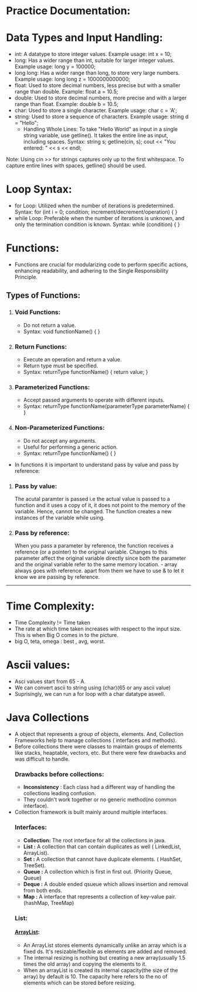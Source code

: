 # Practice Documentation:

# Data Types and Input Handling:
- int: A datatype to store integer values. Example usage: int x = 10;
- long: Has a wider range than int, suitable for larger integer values. Example usage: long y = 100000;
- long long: Has a wider range than long, to store very large numbers. Example usage: long long z = 1000000000000;
- float: Used to store decimal numbers, less precise but with a smaller range than double. Example: float a = 10.5;
- double: Used to store decimal numbers, more precise and with a larger range than float. Example: double b = 10.5;
- char: Used to store a single character. Example usage: char c = 'A';
- string: Used to store a sequence of characters. Example usage: string d = "Hello";
  - Handling Whole Lines: To take "Hello World" as input in a single string variable, use getline(). It takes the entire line as input, including spaces.
    Syntax: string s; getline(cin, s); cout << "You entered: " << s << endl;

Note: Using cin >> for strings captures only up to the first whitespace. To capture entire lines with spaces, getline() should be used.

# Loop Syntax:
- for Loop: Utilized when the number of iterations is predetermined.
  Syntax: for (int i = 0; condition; increment/decrement/operation) { }
- while Loop: Preferable when the number of iterations is unknown, and only the termination condition is known.
  Syntax: while (condition) { }

# Functions:
- Functions are crucial for modularizing code to perform specific actions, enhancing readability, and adhering to the Single Responsibility Principle.

## Types of Functions:
1. ### Void Functions:
   - Do not return a value.
   - Syntax: void functionName() { }
2. ### Return Functions:
   - Execute an operation and return a value.
   - Return type must be specified.
   - Syntax: returnType functionName() { return value; }
3. ### Parameterized Functions:
   - Accept passed arguments to operate with different inputs.
   - Syntax: returnType functionName(parameterType parameterName) { }
4. ### Non-Parameterized Functions:
   - Do not accept any arguments.
   - Useful for performing a generic action.
   - Syntax: returnType functionName() { }
- In functions it is important to understand pass by value and pass by reference:
1. ### Pass by value:
   The acutal paramter is passed i.e the actual value is passed to a function and it uses a copy of it, it does not point to the memory of the variable. Hence, cannot be changed. The function creates a new instances of the variable while using.
2. ### Pass by reference:
   When you pass a parameter by reference, the function receives a reference (or a pointer) to the original variable. Changes to this parameter affect the original variable directly since both the parameter and the original variable refer to the same memory location. - array always goes with reference. apart from them we have to use & to let it know we are passing by reference.
----------------------------------
# Time Complexity:
- Time Complexity != Time taken
- The rate at which time taken increases with respect to the input size. This is when Big O comes in to the picture. 
- big O, teta, omega : best , avg, worst.
# Ascii values:
- Asci values start from 65 - A.
- We can convert ascii to string using (char)(65 or any ascii value)
- Suprisingly, we can run a for loop with a char datatype aswell.
# Java Collections
- A object that represents a group of objects, elements. And, Collection Frameworks help to manage collections ( interfaces and methods). 
- Before collections there were classes to maintain groups of elements like stacks, heaptable, vectors, etc. But there were few drawbacks and was difficult to handle.
   ### Drawbacks before collections:
     - **Inconsistency** : Each class had a different way of handling the collections leading confusion.
     - They couldn't work together or no generic method(no common interface).
- Collection framework is built mainly around multiple interfaces.
  ### Interfaces:
    - **Collection:** The root interface for all the collections in java.
    - **List :** A collection that can contain duplicates as well ( LinkedList, ArrayList).
    - **Set :** A collection that cannot have duplicate elements. ( HashSet, TreeSet).
    - **Queue :** A collection which is first in first out. (Priority Queue, Queue)
    - **Deque :** A double ended qsueue which allows insertion and removal from both ends.
    - **Map :** A interface that represents a collection of key-value pair. (hashMap, TreeMap)
  ### List:
  #### [ArrayList](ArrayListExample.java):
  - An ArrayList stores elements dynamically unlike an array which is a fixed ds. It's resizable/flexible as elements are added and removed.
  - The internal resizing is nothing but creating a new array(usually 1.5 times the old array) and copying the elements to it.
  - When an arrayList is created its internal capacity(the size of the array) by default is 10. The capacity here refers to the no of elements which can be stored before resizing.
  
   





